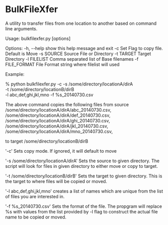 BulkFileXfer
============

A utility to transfer files from one location to another based on command line
arguments.

Usage: bulkfilexfer.py [options]

Options:
  -h, --help      show this help message and exit
  -c              Set Flag to copy file. Default is Move
  -s SOURCE       Source File or Directory
  -t TARGET       Target Directory
  -l FILELIST     Comma separated list of Base filenames
  -f FILE_FORMAT  File Format string where filelist will used

Example:

% python bulkfilexfer.py -c -s /some/directory/locationA/dirA \
-t /some/directory/locationB/dirB \
-l abc,def,ghi,jkl,mno -f %s_20140730.csv

The above command copies the following files from source
/some/directory/locationA/dirA/abc_20140730.csv,
/some/directory/locationA/dirA/def_20140730.csv,
/some/directory/locationA/dirA/ghi_20140730.csv,
/some/directory/locationA/dirA/jkl_20140730.csv,
/some/directory/locationA/dirA/mno_20140730.csv,

to target /some/directory/locationB/dirB

'-c' Sets copy mode. If ignored, it will default to move

'-s /some/directory/locationA/dirA' Sets the source to given directory. The
script will look for files in given directory to either move or copy to target.

'-t /some/directory/locationB/dirB' Sets the target to given directory. This is
the target to where files will be copied or moved.

'-l abc,def,ghi,jkl,mno' creates a list of names which are unique from the list
of files you are interested in.

'-f %s_20140730.csv' Sets the format of the file. The propgram will replace %s
with values from the list provided by -l flag to construct the actual file name
to be copied or moved.
